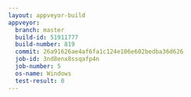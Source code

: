 ```yaml
---
layout: appveyor-build
appveyor:
  branch: master
  build-id: 51911777
  build-number: 819
  commit: 26a91626ae4af6fa1c124e106e602bedba36d626
  job-id: 3nd8enx8ssqafp4n
  job-number: 5
  os-name: Windows
  test-result: 0
---
```

